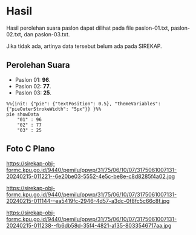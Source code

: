 # Hasil

Hasil perolehan suara paslon dapat dilihat pada file paslon-01.txt, paslon-02.txt, dan paslon-03.txt.

Jika tidak ada, artinya data tersebut belum ada pada SIREKAP.

## Perolehan Suara

 * Paslon 01: **96**.
 * Paslon 02: **77**.
 * Paslon 03: **25**.

```mermaid
%%{init: {"pie": {"textPosition": 0.5}, "themeVariables": {"pieOuterStrokeWidth": "5px"}} }%%
pie showData
    "01" : 96
    "02" : 77
    "03" : 25
```
## Foto C Plano

https://sirekap-obj-formc.kpu.go.id/9440/pemilu/ppwp/31/75/06/10/07/3175061007131-20240215-011221--6e20be03-5552-4e5c-be8e-c8d8285f4a02.jpg

https://sirekap-obj-formc.kpu.go.id/9440/pemilu/ppwp/31/75/06/10/07/3175061007131-20240215-011144--ea5419fc-2946-4d57-a3dc-0f8fc5c66c8f.jpg

https://sirekap-obj-formc.kpu.go.id/9440/pemilu/ppwp/31/75/06/10/07/3175061007131-20240215-011238--fb6db58d-35f4-4821-a135-8033546717aa.jpg
